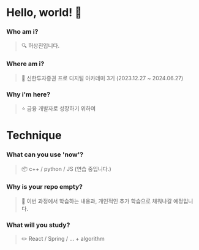 # Hello, world! 👋

### Who am i? 

>  🔍 허상진입니다.

### Where am i? 

>  🌱 신한투자증권 프로 디지털 아카데미 3기 (2023.12.27 ~ 2024.06.27)

### Why i'm here? 

>  ⭐ 금융 개발자로 성장하기 위하여 

# Technique

### What can you use 'now'?

>  📦 c++ / python / JS (연습 중입니다.)

### Why is your repo empty?

>  💭 이번 과정에서 학습하는 내용과, 개인적인 추가 학습으로 채워나갈 예정입니다.

### What will you study?

>  ✏️ React / Spring / ... + algorithm
